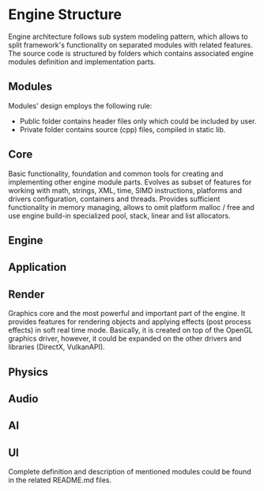 # Engine Structure

Engine architecture follows sub system modeling pattern, which allows to split framework's functionality on 
separated modules with related features. The source code is structured by folders which contains associated
engine modules definition and implementation parts.  

## Modules

Modules' design employs the following rule: 

* Public folder contains header files only which could be included by user.  
* Private folder contains source (cpp) files, compiled in static lib.

## Core

Basic functionality, foundation and common tools for creating and implementing other engine module parts.
Evolves as subset of features for working with math, strings, XML, time, SIMD instructions, platforms and drivers 
configuration, containers and threads. Provides sufficient functionality in memory managing, allows to omit platform 
malloc / free and use engine build-in specialized pool, stack, linear and list allocators. 

## Engine

## Application

## Render

Graphics core and the most powerful and important part of the engine. 
It provides features for rendering objects and applying effects (post process effects) 
in soft real time mode. Basically, it is created on top of the OpenGL graphics driver, 
however, it could be expanded on the other drivers and libraries (DirectX, VulkanAPI). 

## Physics

## Audio

## AI

## UI

Complete definition and description of mentioned modules could be found in the related README.md files.
